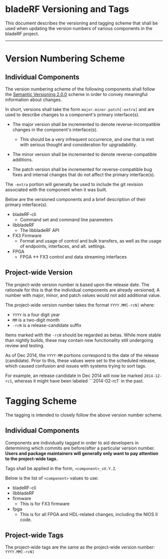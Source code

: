 bladeRF Versioning and Tags
================================================================================

This document describes the versioning and tagging scheme that shall be used
when updating the version numbers of various components in the bladeRF project.

--------------------------------------------------------------------------------

Version Numbering Scheme
================================================================================

## Individual Components ##

The version numbering scheme of the following components shall follow the
[Semantic Versioning 2.0.0][semver] scheme in order to convey meaningful
information about changes.

In short, versions shall take the form ```major.minor.patch[-extra]``` and
are used to describe changes to a component's primary interface(s).

* The major version shall be incremented to denote reverse-incompatible
  changes in the component's interface(s).
     * This should be a very infrequent occurrence, and one that is
       met with serious thought and consideration for upgradability.

* The minor version shall be incremented to denote reverse-compatible
  additions.

* The patch version shall be incremented for reverse-compatible bug fixes and
  internal changes that do not affect the primary interface(s).

The ```-extra``` portion will generally be used to include the git revision
associated with the component when it was built.

Below are the versioned components and a brief description of their primary
interface(s).

* bladeRF-cli
  * Command set and command line parameters
* libbladeRF
  * The libbladeRF API
* FX3 Firmware
  * Format and usage of control and bulk transfers, as well as the
    usage of endpoints, interfaces, and alt. settings.
* FPGA
  * FPGA <-> FX3 control and data streaming interfaces


[semver]: http://semver.org/spec/v2.0.0.html


## Project-wide Version ##

The project-wide version number is based upon the release date. The rationale
for this is that the individual components are already versioned; A number
with major, minor, and patch values would not add additional value.

The project-wide version number takes the format ```YYYY.MM[-rcN]``` where:

* ```YYYY``` is a four digit year
* ```MM``` is a two-digit month
* ```-rcN``` is a release-candidate suffix

Items marked with the `-rcN` should be regarded as betas. While more stable
than nightly builds, these may contain new functionality still undergoing
review and testing.

As of Dec 2014, the `YYYY-MM` portions correspond to the date of the release
(candidate).  Prior to this, these values were set to the scheduled release,
which caused confusion and issues with systems trying to sort tags.

For example, an release candidate in Dec 2014 will now be marked
```2014-12-rc1```, whereas it might have been labeled ```2014-02-rc1` in the
past.


Tagging Scheme
================================================================================

The tagging is intended to closely follow the above version number scheme.

## Individual Components ##

Components are individually tagged in order to aid developers in determining
which commits are before/after a particular version number. **Users and
package maintainers will generally only want to pay attention to the
project-wide tags.**

Tags shall be applied in the form, ```<component>_vX.Y.Z```.

Below is the list of ```<component>``` values to use:

* bladeRF-cli
* libbladeRF
* firmware
    * This is for FX3 firmware
* fpga
    * This is for all FPGA and HDL-related changes, including the NIOS II code.


## Project-wide Tags ##

The project-wide tags are the same as the project-wide version number: ```YYYY.MM[-rcN]```
